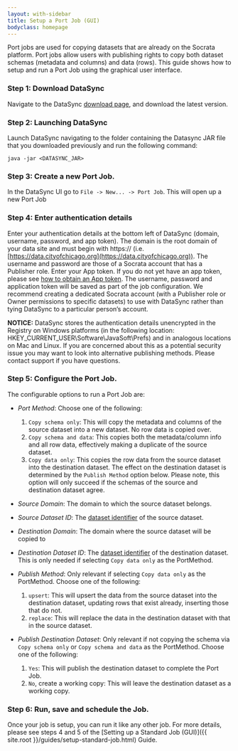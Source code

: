 ```yaml
---
layout: with-sidebar
title: Setup a Port Job (GUI)
bodyclass: homepage
---
```


Port jobs are used for copying datasets that are already on the Socrata platform. Port jobs allow users with publishing rights to copy both dataset schemas (metadata and columns) and data (rows). This guide shows how to setup and run a Port Job using the graphical user interface.

### Step 1: Download DataSync
Navigate to the DataSync [download page]({{site.root}}/datasync/releases}}), and download the latest version.

### Step 2: Launching DataSync
Launch DataSync navigating to the folder containing the Datasync JAR file that you downloaded previously and run the following command:

```
java -jar <DATASYNC_JAR>
```

### Step 3: Create a new Port Job.

In the DataSync UI go to `File -> New... -> Port Job`. This will open up a new Port Job

### Step 4: Enter authentication details
Enter your authentication details at the bottom left of DataSync (domain, username, password, and app token). The domain is the root domain of your data site and must begin with https:// (i.e. [https://data.cityofchicago.org](https://data.cityofchicago.org)). The username and password are those of a Socrata account that has a Publisher role. Enter your App token.  If you do not yet have an app token, please see [how to obtain an App token](http://dev.socrata.com/docs/app-tokens.html). The username, password and application token will be saved as part of the job configuration.  We recommend creating a dedicated Socrata account (with a Publisher role or Owner permissions to specific datasets) to use with DataSync rather than tying DataSync to a particular person’s account.

**NOTICE:** DataSync stores the authentication details unencrypted in the Registry on Windows platforms (in the following location: HKEY_CURRENT_USER\Software\JavaSoft\Prefs) and in analogous locations on Mac and Linux. If you are concerned about this as a potential security issue you may want to look into alternative publishing methods. Please contact support if you have questions.

### Step 5:  Configure the Port Job.

The configurable options to run a Port Job are:

- *Port Method*:  Choose one of the following:
  1. `Copy schema only`:  This will copy the metadata and columns of the source dataset into a new dataset.  No row data is copied over.
  2. `Copy schema and data`:  This copies both the metadata/column info and all row data, effectively making a duplicate of the source dataset.
  3. `Copy data only`:  This copies the row data from the source dataset into the destination dataset.  The effect on the destination dataset is determined by the `Publish Method` option below.  Please note, this option will only succeed if the schemas of the source and destination dataset agree.

- *Source Domain*:  The domain to which the source dataset belongs.

- *Source Dataset ID*:  The [dataset identifier](http://socrata.github.io/datasync/resources/fac-common-problems.html#what-is-the-id-of-my-dataset) of the source dataset.

- *Destination Domain*:  The domain where the source dataset will be copied to

- *Destination Dataset ID*:  The [dataset identifier](http://socrata.github.io/datasync/resources/fac-common-problems.html#what-is-the-id-of-my-dataset) of the destination dataset. This is only needed if selecting `Copy data only` as the PortMethod.

- *Publish Method*:  Only relevant if selecting `Copy data only` as the PortMethod. Choose one of the following:
  1. `upsert`:  This will upsert the data from the source dataset into the destination dataset, updating rows that exist already, inserting those that do not.
  2. `replace`: This will replace the data in the destination dataset with that in the source dataset.

- *Publish Destination Dataset*:  Only relevant if not copying the schema via `Copy schema only` or `Copy schema and data` as the PortMethod. Choose one of the following:
  1. `Yes`:  This will publish the destination dataset to complete the Port Job.
  2. `No`, create a working copy: This will leave the destination dataset as a working copy.


### Step 6:  Run, save and schedule the Job.
Once your job is setup, you can run it like any other job.  For more details, please see steps 4 and 5 of the [Setting up a Standard Job (GUI)]({{ site.root }}/guides/setup-standard-job.html) Guide.
